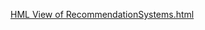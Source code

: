 [HML View of RecommendationSystems.html](https://htmlpreview.github.io/?https://github.com/ngranite/data-science/blob/main/src/Raw_GiridharNalmar_RecommendationSystems.html)
